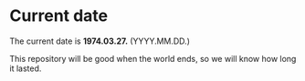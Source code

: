 # Current date

The current date is **1974.03.27.** (YYYY.MM.DD.)

This repository will be good when the world ends, so we will know how long it lasted.